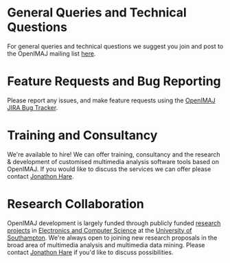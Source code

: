 General Queries and Technical Questions
=======================================

For general queries and technical questions we suggest you join and post to the OpenIMAJ mailing list [here](https://lists.sourceforge.net/lists/listinfo/openimaj-discuss).


Feature Requests and Bug Reporting
==================================

Please report any issues, and make feature requests using the [OpenIMAJ JIRA Bug Tracker](http://jira.openimaj.org).



Training and Consultancy
========================

We're available to hire! We can offer training, consultancy and the research & development of customised multimedia analysis software tools based on OpenIMAJ. If you would like to discuss the services we can offer please contact [Jonathon Hare](http://ecs.soton.ac.uk/people/jsh2).



Research Collaboration
======================

OpenIMAJ development is largely funded through publicly funded [research projects](sponsors.html) in [Electronics and Computer Science](http://www.ecs.soton.ac.uk) at the [University of Southampton](http://www.soton.ac.uk). We're always open to joining new research proposals in the broad area of multimedia analysis and multimedia data mining. Please contact [Jonathon Hare](http://ecs.soton.ac.uk/people/jsh2) if you'd like to discuss possibilities.

